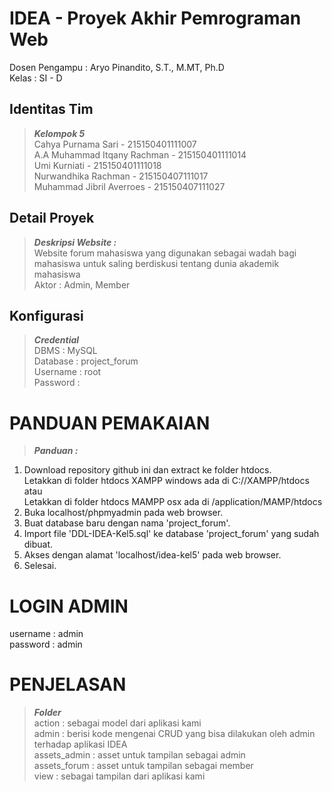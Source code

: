 # IDEA - Proyek Akhir Pemrograman Web
Dosen Pengampu : Aryo Pinandito, S.T., M.MT, Ph.D<br />
Kelas : SI - D<br />

## Identitas Tim
>***Kelompok 5***<br />
Cahya Purnama Sari - 215150401111007<br />
A.A Muhammad Itqany Rachman - 215150401111014<br />
Umi Kurniati - 215150401111018<br />
Nurwandhika Rachman - 215150407111017<br />
Muhammad Jibril Averroes - 215150407111027<br />

## Detail Proyek
>***Deskripsi Website :***<br />
Website forum mahasiswa yang digunakan sebagai wadah bagi mahasiswa untuk saling berdiskusi tentang dunia akademik mahasiswa<br />
Aktor : Admin, Member<br />

## Konfigurasi
>***Credential***<br />
DBMS : MySQL<br />
Database : project_forum<br />
Username : root<br />
Password : <br />

# PANDUAN PEMAKAIAN
>***Panduan :***<br />
1. Download repository github ini dan extract ke folder htdocs.<br /> 
	Letakkan di folder htdocs XAMPP windows ada di C://XAMPP/htdocs
 <br />atau<br />
	Letakkan di folder htdocs MAMPP osx ada di /application/MAMP/htdocs<br />
2. Buka localhost/phpmyadmin pada web browser.<br />
3. Buat database baru dengan nama 'project_forum'.<br />
4. Import file 'DDL-IDEA-Kel5.sql' ke database 'project_forum' yang sudah dibuat.<br />
5. Akses dengan alamat 'localhost/idea-kel5' pada web browser.<br />
6. Selesai.

# LOGIN ADMIN
username : admin<br />
password : admin<br />

# PENJELASAN
>***Folder***<br />
action : sebagai model dari aplikasi kami<br />
admin : berisi kode mengenai CRUD yang bisa dilakukan oleh admin terhadap aplikasi IDEA<br />
assets_admin : asset untuk tampilan sebagai admin<br />
assets_forum : asset untuk tampilan sebagai member<br />
view : sebagai tampilan dari aplikasi kami<br />
